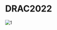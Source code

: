 # DRAC2022

![1](https://user-images.githubusercontent.com/111235455/184541991-35a48941-aef9-4190-a6ff-9774fa492596.png)
